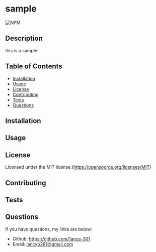 # sample

  ![NPM](https://img.shields.io/npm/l/express?style=flat-square)

  ## Description
  this is a sample

  ## Table of Contents
  * [Installation](#installation)
  * [Usage](#usage)
  * [License](#license)
  * [Contributing](#contributing)
  * [Tests](#tests)
  * [Questions](#questions)

  ## Installation
  

  ## Usage
  

  ## License
  Licensed under the MIT license.(https://opensource.org/licenses/MIT)

  ## Contributing
  

  ## Tests
  

  ## Questions
  If you have questions, my links are below:
  - Github: https://github.com/1ance-301
  - Email: lancyb281@gmail.com
